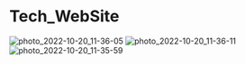 # Tech_WebSite
![photo_2022-10-20_11-36-05](https://user-images.githubusercontent.com/113766592/196869038-0399c78f-7e69-4db8-b9e4-d9f7b7ac734f.jpg)
![photo_2022-10-20_11-36-11](https://user-images.githubusercontent.com/113766592/196869069-8a5f51de-fa44-423a-9643-bede5716af73.jpg)
![photo_2022-10-20_11-35-59](https://user-images.githubusercontent.com/113766592/196869087-1d2c0143-4ab7-4c21-afb0-67671320ac04.jpg)
